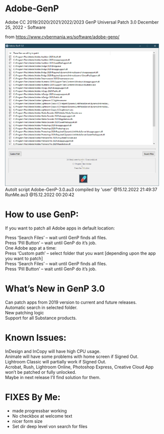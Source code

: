 # Adobe-GenP
Adobe CC 2019/2020/2021/2022/2023 GenP Universal Patch 3.0
December 25, 2022 - Software

from https://www.cybermania.ws/software/adobe-genp/

![my Adobe-GenP-3.0](/Adobe-GenP-3.0_Screenshot.PNG?raw=true "Adobe-GenP-3.0")
AutoIt script Adobe-GenP-3.0.au3  compiled by 'user' @15.12.2022 21:49:37
RunMe.au3 @15.12.2022 00:20:42

# How to use GenP:

If you want to patch all Adobe apps in default location:

Press ‘Search Files’ – wait until GenP finds all files.<br>
Press ‘Pill Button’ – wait until GenP do it’s job.<br>
One Adobe app at a time:<br>
Press ‘Custom path’ – select folder that you want [depending upon the app you want to patch]<br>
Press ‘Search Files’ – wait until GenP finds all files.<br>
Press ‘Pill Button’ – wait until GenP do it’s job.<br>
 

# What’s New in GenP 3.0

Can patch apps from 2019 version to current and future releases.<br>
Automatic search in selected folder.<br>
New patching logic<br>
Support for all Substance products.<br>
 

# Known Issues:

InDesign and InCopy will have high CPU usage.<br>
Animate will have some problems with home screen if Signed Out.<br>
Lightroom Classic will partially work if Signed Out.<br>
Acrobat, Rush, Lightroom Online, Photoshop Express, Creative Cloud App won’t be patched or fully unlocked.<br>
Maybe in next release I’ll find solution for them.<br>


# FIXES By Me:
* made progressbar working
* No checkbox at welcome text
* nicer form size
* Set dir deep level von search for files
